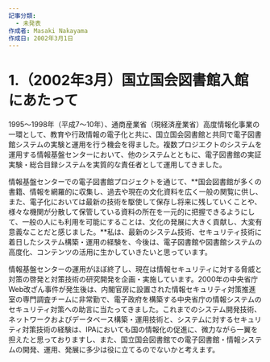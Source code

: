 ```yaml
---
記事分類:
  - 未発表
作成者: Masaki Nakayama
作成日: 2002年3月1日
---
```

# 1.（2002年3月）国立国会図書館入館にあたって

1995～1998年（平成7～10年）、通商産業省（現経済産業省）高度情報化事業の一環として、教育や行政情報の電子化と共に、国立国会図書館と共同で電子図書館システムの実験と運用を行う機会を得ました。複数プロジエクトのシステムを運用する情報基盤センターにおいて、他のシステムとともに、電子図書館の実証実験・総合目録システムを実質的な責任者として運用してきました。

情報基盤センターでの電子図書館プロジェクトを通じて、**国会図書館が多くの書籍、情報を網羅的に収集し、過去や現在の文化資料を広く一般の関覧に供し、また、電子化においては最新の技術を駆使して保存し将来に残していくことや、様々な機関が分散して保管している資料の所在を一元的に把握できるようにして、一般の人にも利用を可能にすることは、文化の発展に大きく貢献し、大変有意義なことだと感じました。**私は、最新のシステム技術、セキュリティ技術に着日したシステム構築・運用の経験を、今後は、電子図書館や図書館システムの高度化、コンテンツの活用に生かしていきたいと思っています。

情報基盤センターの運用がほぼ終了し、現在は情報セキュリティに対する脅威と対策の啓発と対策技術の研究開発を企画・実施しています。2000年の中央省庁Web改ざん事件が発生後は、内閣官房に設置された情報セキュリティ対策推進室の専門調査チームに非常勤で、電子政府を構築する中央省庁の情報システムのセキュリティ対策への助言に当たってきました。これまでのシステム開発技術、ネットワークおよびデータベース構築・運用技術と、システムに対するセキュリティ対策技術の経験は、IPAにおいても国の情報化の促進に、微力ながら一翼を担えたと思っておりますし、また、国立国会図書館での電子図書館・情報システムの開発、運用、発展に多少は役に立てるのでないかと考えます。
